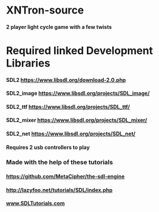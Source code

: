 # XNTron-source
#### 2 player light cycle game with a few twists

# Required linked Development Libraries 
#### SDL2 https://www.libsdl.org/download-2.0.php
#### SDL2_image https://www.libsdl.org/projects/SDL_image/
#### SDL2_ttf https://www.libsdl.org/projects/SDL_ttf/
#### SDL2_mixer https://www.libsdl.org/projects/SDL_mixer/
#### SDL2_net https://www.libsdl.org/projects/SDL_net/

#### Requires 2 usb controllers to play

### Made with the help of these tutorials
#### https://github.com/MetaCipher/the-sdl-engine
#### http://lazyfoo.net/tutorials/SDL/index.php
#### www.SDLTutorials.com
